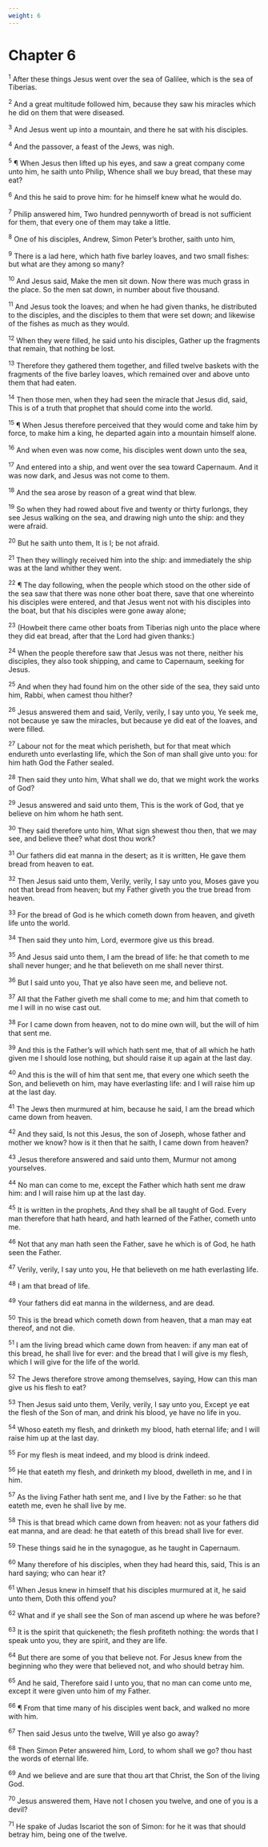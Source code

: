 ```yaml
---
weight: 6
---
```


# Chapter 6

<sup>1</sup> After these things Jesus went over the sea of Galilee, which is the sea of Tiberias. 

<sup>2</sup> And a great multitude followed him, because they saw his miracles which he did on them that were diseased. 

<sup>3</sup> And Jesus went up into a mountain, and there he sat with his disciples. 

<sup>4</sup> And the passover, a feast of the Jews, was nigh. 

<sup>5</sup> ¶ When Jesus then lifted up his eyes, and saw a great company come unto him, he saith unto Philip, Whence shall we buy bread, that these may eat? 

<sup>6</sup> And this he said to prove him: for he himself knew what he would do. 

<sup>7</sup> Philip answered him, Two hundred pennyworth of bread is not sufficient for them, that every one of them may take a little. 

<sup>8</sup> One of his disciples, Andrew, Simon Peter’s brother, saith unto him, 

<sup>9</sup> There is a lad here, which hath five barley loaves, and two small fishes: but what are they among so many? 

<sup>10</sup> And Jesus said, Make the men sit down. Now there was much grass in the place. So the men sat down, in number about five thousand. 

<sup>11</sup> And Jesus took the loaves; and when he had given thanks, he distributed to the disciples, and the disciples to them that were set down; and likewise of the fishes as much as they would. 

<sup>12</sup> When they were filled, he said unto his disciples, Gather up the fragments that remain, that nothing be lost. 

<sup>13</sup> Therefore they gathered them together, and filled twelve baskets with the fragments of the five barley loaves, which remained over and above unto them that had eaten. 

<sup>14</sup> Then those men, when they had seen the miracle that Jesus did, said, This is of a truth that prophet that should come into the world. 

<sup>15</sup> ¶ When Jesus therefore perceived that they would come and take him by force, to make him a king, he departed again into a mountain himself alone. 

<sup>16</sup> And when even was now come, his disciples went down unto the sea, 

<sup>17</sup> And entered into a ship, and went over the sea toward Capernaum. And it was now dark, and Jesus was not come to them. 

<sup>18</sup> And the sea arose by reason of a great wind that blew. 

<sup>19</sup> So when they had rowed about five and twenty or thirty furlongs, they see Jesus walking on the sea, and drawing nigh unto the ship: and they were afraid. 

<sup>20</sup> But he saith unto them, It is I; be not afraid. 

<sup>21</sup> Then they willingly received him into the ship: and immediately the ship was at the land whither they went. 

<sup>22</sup> ¶ The day following, when the people which stood on the other side of the sea saw that there was none other boat there, save that one whereinto his disciples were entered, and that Jesus went not with his disciples into the boat, but that his disciples were gone away alone; 

<sup>23</sup> (Howbeit there came other boats from Tiberias nigh unto the place where they did eat bread, after that the Lord had given thanks:) 

<sup>24</sup> When the people therefore saw that Jesus was not there, neither his disciples, they also took shipping, and came to Capernaum, seeking for Jesus. 

<sup>25</sup> And when they had found him on the other side of the sea, they said unto him, Rabbi, when camest thou hither? 

<sup>26</sup> Jesus answered them and said, Verily, verily, I say unto you, Ye seek me, not because ye saw the miracles, but because ye did eat of the loaves, and were filled. 

<sup>27</sup> Labour not for the meat which perisheth, but for that meat which endureth unto everlasting life, which the Son of man shall give unto you: for him hath God the Father sealed. 

<sup>28</sup> Then said they unto him, What shall we do, that we might work the works of God? 

<sup>29</sup> Jesus answered and said unto them, This is the work of God, that ye believe on him whom he hath sent. 

<sup>30</sup> They said therefore unto him, What sign shewest thou then, that we may see, and believe thee? what dost thou work? 

<sup>31</sup> Our fathers did eat manna in the desert; as it is written, He gave them bread from heaven to eat. 

<sup>32</sup> Then Jesus said unto them, Verily, verily, I say unto you, Moses gave you not that bread from heaven; but my Father giveth you the true bread from heaven. 

<sup>33</sup> For the bread of God is he which cometh down from heaven, and giveth life unto the world. 

<sup>34</sup> Then said they unto him, Lord, evermore give us this bread. 

<sup>35</sup> And Jesus said unto them, I am the bread of life: he that cometh to me shall never hunger; and he that believeth on me shall never thirst. 

<sup>36</sup> But I said unto you, That ye also have seen me, and believe not. 

<sup>37</sup> All that the Father giveth me shall come to me; and him that cometh to me I will in no wise cast out. 

<sup>38</sup> For I came down from heaven, not to do mine own will, but the will of him that sent me. 

<sup>39</sup> And this is the Father’s will which hath sent me, that of all which he hath given me I should lose nothing, but should raise it up again at the last day. 

<sup>40</sup> And this is the will of him that sent me, that every one which seeth the Son, and believeth on him, may have everlasting life: and I will raise him up at the last day. 

<sup>41</sup> The Jews then murmured at him, because he said, I am the bread which came down from heaven. 

<sup>42</sup> And they said, Is not this Jesus, the son of Joseph, whose father and mother we know? how is it then that he saith, I came down from heaven? 

<sup>43</sup> Jesus therefore answered and said unto them, Murmur not among yourselves. 

<sup>44</sup> No man can come to me, except the Father which hath sent me draw him: and I will raise him up at the last day. 

<sup>45</sup> It is written in the prophets, And they shall be all taught of God. Every man therefore that hath heard, and hath learned of the Father, cometh unto me. 

<sup>46</sup> Not that any man hath seen the Father, save he which is of God, he hath seen the Father. 

<sup>47</sup> Verily, verily, I say unto you, He that believeth on me hath everlasting life. 

<sup>48</sup> I am that bread of life. 

<sup>49</sup> Your fathers did eat manna in the wilderness, and are dead. 

<sup>50</sup> This is the bread which cometh down from heaven, that a man may eat thereof, and not die. 

<sup>51</sup> I am the living bread which came down from heaven: if any man eat of this bread, he shall live for ever: and the bread that I will give is my flesh, which I will give for the life of the world. 

<sup>52</sup> The Jews therefore strove among themselves, saying, How can this man give us his flesh to eat? 

<sup>53</sup> Then Jesus said unto them, Verily, verily, I say unto you, Except ye eat the flesh of the Son of man, and drink his blood, ye have no life in you. 

<sup>54</sup> Whoso eateth my flesh, and drinketh my blood, hath eternal life; and I will raise him up at the last day. 

<sup>55</sup> For my flesh is meat indeed, and my blood is drink indeed. 

<sup>56</sup> He that eateth my flesh, and drinketh my blood, dwelleth in me, and I in him. 

<sup>57</sup> As the living Father hath sent me, and I live by the Father: so he that eateth me, even he shall live by me. 

<sup>58</sup> This is that bread which came down from heaven: not as your fathers did eat manna, and are dead: he that eateth of this bread shall live for ever. 

<sup>59</sup> These things said he in the synagogue, as he taught in Capernaum. 

<sup>60</sup> Many therefore of his disciples, when they had heard this, said, This is an hard saying; who can hear it? 

<sup>61</sup> When Jesus knew in himself that his disciples murmured at it, he said unto them, Doth this offend you? 

<sup>62</sup> What and if ye shall see the Son of man ascend up where he was before? 

<sup>63</sup> It is the spirit that quickeneth; the flesh profiteth nothing: the words that I speak unto you, they are spirit, and they are life. 

<sup>64</sup> But there are some of you that believe not. For Jesus knew from the beginning who they were that believed not, and who should betray him. 

<sup>65</sup> And he said, Therefore said I unto you, that no man can come unto me, except it were given unto him of my Father. 

<sup>66</sup> ¶ From that time many of his disciples went back, and walked no more with him. 

<sup>67</sup> Then said Jesus unto the twelve, Will ye also go away? 

<sup>68</sup> Then Simon Peter answered him, Lord, to whom shall we go? thou hast the words of eternal life. 

<sup>69</sup> And we believe and are sure that thou art that Christ, the Son of the living God. 

<sup>70</sup> Jesus answered them, Have not I chosen you twelve, and one of you is a devil? 

<sup>71</sup> He spake of Judas Iscariot the son of Simon: for he it was that should betray him, being one of the twelve. 


